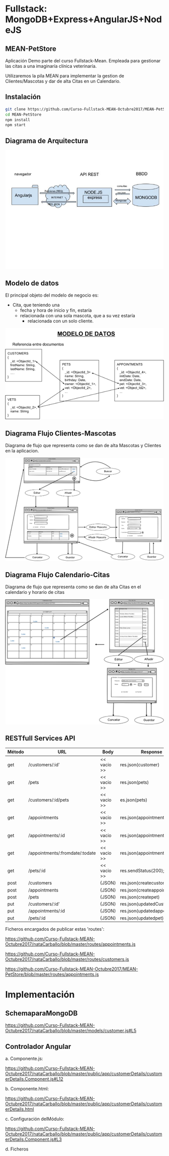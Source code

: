 

# Fullstack: MongoDB+Express+AngularJS+NodeJS

## MEAN-PetStore

Aplicación Demo parte del curso Fullstack-Mean. Empleada para gestionar las citas a una imaginaría clínica veterinaría.

Utilizaremos la pila MEAN para implementar la gestion de Clientes/Mascotas y dar de alta Citas en un Calendario.

## Instalación

```bash
git clone https://github.com/Curso-Fullstack-MEAN-Octubre2017/MEAN-PetStore.git
cd MEAN-PetStore
npm install
npm start

```

## Diagrama de Arquitectura 

![Arquitectura Mean](https://github.com/Curso-Fullstack-MEAN-Octubre2017/nataCarballo/blob/master/public/image/image1.jpg)
## Modelo de datos

El principal objeto del modelo de negocio es:

- Cita, que teniendo una 
	-  fecha y hora de inicio y fin, estaría 
	-  relacionada con una sola mascota, que a su vez estaría 
		-  relacionada con un solo cliente.
    
![Modelo de Datos](https://raw.githubusercontent.com/Curso-Fullstack-MEAN-Octubre2017/MEAN-PetStore/master/public/images/modelo-datos.png)


## Diagrama Flujo Clientes-Mascotas

Diagrama de flujo que representa como se dan de alta Mascotas y Clientes en la aplicacion.

![Diagrama Flujo Clientes-Mascotas.png](https://raw.githubusercontent.com/Curso-Fullstack-MEAN-Octubre2017/MEAN-PetStore/master/public/images/Diagrama_Flujo_Clientes-Mascotas.png)


## Diagrama Flujo Calendario-Citas

Diagrama de flujo que representa como se dan de alta Citas en el calendario y horario de citas

![Diagrama Flujo Calendario-Citas.png](https://raw.githubusercontent.com/Curso-Fullstack-MEAN-Octubre2017/MEAN-PetStore/master/public/images/Diagrama_Flujo_Calendario-Citas.png)


## RESTfull Services API

| Método | URL | Body | Response |
|---|---|---|---|
| get | /customers/:id' | << vacio >> | res.json(customer) |
| get | /pets | << vacio >> | res.json(pets) |
| get | /customers/:id/pets | << vacio >> | es.json(pets) |
| get | /appointments | << vacio >> | res.json(appointments) |
| get | /appointments/:id | << vacio >> | res.json(appointments) |
| get | /appointments/:fromdate/:todate | << vacio >> | res.json(appointments) |
| get | /pets/:id | << vacio >> | res.sendStatus(200); |
| post | /customers | {JSON} | res.json(createcustomers); |
| post | /appointments | {JSON} | res.json(createappointment) |
| post | /pets | {JSON} | res.json(createpet) |
| put | /customers/:id' | {JSON} | res.json(updatedCustomer); |
| put | /appointments/:id | {JSON} | res.json(updatedappointment) |
| put | /pets/:id | {JSON} | res.json(updatedpet) |


Ficheros encargados de publicar estas 'routes':

https://github.com/Curso-Fullstack-MEAN-Octubre2017/nataCarballo/blob/master/routes/appointments.js

https://github.com/Curso-Fullstack-MEAN-Octubre2017/nataCarballo/blob/master/routes/customers.js

https://github.com/Curso-Fullstack-MEAN-Octubre2017/MEAN-PetStore/blob/master/routes/appointments.js


# Implementación


## SchemaparaMongoDB 

https://github.com/Curso-Fullstack-MEAN-Octubre2017/nataCarballo/blob/master/models/customer.js#L5

## Controlador Angular

  a. Componente.js:

https://github.com/Curso-Fullstack-MEAN-Octubre2017/nataCarballo/blob/master/public/app/customerDetails/customerDetails.Component.js#L12

  b. Componente.html:

https://github.com/Curso-Fullstack-MEAN-Octubre2017/nataCarballo/blob/master/public/app/customerDetails/customerDetails.html

  c. Configuración delMódulo: 

https://github.com/Curso-Fullstack-MEAN-Octubre2017/nataCarballo/blob/master/public/app/customerDetails/customerDetails.Component.js#L3

  d. Ficheros <script> incluidos en el index.html: 

https://github.com/Curso-Fullstack-MEAN-Octubre2017/nataCarballo/blob/master/public/index.html#L28

#  Memoría por días

## Oct 7 2017

- Empezamos clonando el proyecto de github.
- Instalar dependencias en Node. 
- Vemos que irá en cada carpeta y en cada archivo.
- Conexión con Mongo y prueba de routes de una vista /customers
- Solicitamos mongoose para conectarnos a la base de datos de mongoDB.

https://github.com/Curso-Fullstack-MEAN-Octubre2017/nataCarballo/blob/409ea269befc25b9af0b62e2073efb0f3464f555/app.js#L11

- Compruebo que aparece mongoose en package.json.
- Creo modelos (/models/customer.js y pets.js)

https://github.com/Curso-Fullstack-MEAN-Octubre2017/nataCarballo/blob/409ea269befc25b9af0b62e2073efb0f3464f555/models/customer.js#L8

- Creo ruta en public/app/app.config.js
- En public/index.html se crean las vistas

https://github.com/Curso-Fullstack-MEAN-Octubre2017/nataCarballo/blob/409ea269befc25b9af0b62e2073efb0f3464f555/public/index.html#L29

- En /routes/customers.js las rutas API RES:
- get(/customers) con find() (buscar todos los clientes)
- get(/customers/:id) con findById({id:req.params.id})(buscar uno en particular para mostrar detalles)
- post(/customers) con .save() (para dar de alta un nuevo cliente)
- put(/customers/:id) con el método .findByIdAndUpdate({id:req.params.id})(modificar un cliente ya existente)
- delete(/customers/:id) con el método.findByIdAndDelete({id:req.params.id})(no era necesario hacerlo)

https://github.com/Curso-Fullstack-MEAN-Octubre2017/nataCarballo/blob/409ea269befc25b9af0b62e2073efb0f3464f555/routes/customers.js#L6

## Oct 13 2017

- En /routes/pets.js realizo las rutas API RES, con pets. 

https://github.com/Curso-Fullstack-MEAN-Octubre2017/nataCarballo/blob/2dd86f6038f98e3c6adbb6a1bf04f4df05c4a009/routes/pets.js#L7

## Oct 16 2017

- En app.js añado las nuevas rutas de customers y pets

https://github.com/Curso-Fullstack-MEAN-Octubre2017/nataCarballo/blob/84082a0f2afc617a624c941773068b3b0d4f1ebb/app.js#L28

- En app.config.js indico los módulos que se van a llamar según la ruta q tenga el navegador.

https://github.com/Curso-Fullstack-MEAN-Octubre2017/nataCarballo/blob/84082a0f2afc617a624c941773068b3b0d4f1ebb/public/app/app.config.js#L14

- En app.module.js voy añadiendo los módulos a medida que los voy creando.

https://github.com/Curso-Fullstack-MEAN-Octubre2017/nataCarballo/blob/84082a0f2afc617a624c941773068b3b0d4f1ebb/public/app/app.module.js#L6

- En app/customerDetails/customerDetails.Components.js declaro el módulo “customerDetailsModule” indico el archivo html al que responde y creo el controlador
https://github.com/Curso-Fullstack-MEAN-Octubre2017/nataCarballo/blob/84082a0f2afc617a624c941773068b3b0d4f1ebb/public/app/customerDetails/customerDetails.Component.js#L5

- En este controlador tengo diferentes funciones:
    - Una que responde al evento del botón insert() ,que está en ‘/app/customerDetails/customerDetails.html', y que añade un nuevo cliente haciento una petición al servidor http.post() y enviando los datos obtenidos en el html a "/api/customers/" 
    
https://github.com/Curso-Fullstack-MEAN-Octubre2017/nataCarballo/blob/84082a0f2afc617a624c941773068b3b0d4f1ebb/public/app/customerDetails/customerDetails.Component.js#L29

    -- Otra función es update(), para modificar. 
    -- Y una sin llamada que es la de buscar el cliente por id, y buscar todas las mascotas que compartan el id del cliente. 
    
https://github.com/Curso-Fullstack-MEAN-Octubre2017/nataCarballo/blob/84082a0f2afc617a624c941773068b3b0d4f1ebb/public/app/customerDetails/customerDetails.Component.js#L16

- En customerDetails.html muestro los detalles del cliente seleccionado mediante un click y se da la posibilidad mendiante botones de modificar o crear un nuevo cliente.

https://github.com/Curso-Fullstack-MEAN-Octubre2017/nataCarballo/blob/84082a0f2afc617a624c941773068b3b0d4f1ebb/public/app/customerDetails/customerDetails.Component.js#L16

- En app/customerList/customerList.Components.js declaro el módulo “customerListModule” indico el archivo html al que responde y creo el controlador.
    -- Este controlador lo que va a hacer es listar todos los clientes que tenemos en nuestra bbdd.
- Mediante un click el usuario selecciona un cliente que se abrirá mediante la búsqueda por id que se pasa como parámetro a la petición http que en controlador de customerDetails se hace al servidor. Este a su vez hará una consulta a la bbdd mediante la .get(/customers/:id)

https://github.com/Curso-Fullstack-MEAN-Octubre2017/nataCarballo/blob/84082a0f2afc617a624c941773068b3b0d4f1ebb/routes/customers.js#L19

## Oct 17 2017

- Creo modelo appointment.

https://github.com/Curso-Fullstack-MEAN-Octubre2017/nataCarballo/blob/fa54235d0e69bbbe092729e28480bccd0947d955/models/appointment.js#L5

- Realizo pruebas con el módulo Customers.
- Empiezo con el Controlador de pets. Para poder buscar todas las que comparten el mismo id customer, ver detalle de una seleccionada por el usuario y poder modificarla. Además de poder crear nuevas mascotas dentro de la pantalla detalle customers.

https://github.com/Curso-Fullstack-MEAN-Octubre2017/nataCarballo/blob/fa54235d0e69bbbe092729e28480bccd0947d955/public/app/petDetails/petDetails.Component.js#L12

- Añado nuevas rutas en el index.html

https://github.com/Curso-Fullstack-MEAN-Octubre2017/nataCarballo/blob/fa54235d0e69bbbe092729e28480bccd0947d955/public/app/petDetails/petDetails.Component.js#L12

- Y módulos en   app.module.js y en routes/pets.js hago el API RES de pets.

https://github.com/Curso-Fullstack-MEAN-Octubre2017/nataCarballo/blob/8cee46124a2f3414c2caacd9eea285245b07d1a5/routes/pets.js#L8

- Empleo lo mismo q en customers.

## Oct 18 2017

- Controlador de appointment, html y api res, siguiendo el modelo de customers y pets.
- Empezamos por listar todas las citas. luego búsqueda por id para mostrar los detalles.

https://github.com/Curso-Fullstack-MEAN-Octubre2017/nataCarballo/blob/3dc1bb58c7e832c7300f95b6088992af4a6859e5/routes/appointments.js#L10

- Luego hago la función para buscar por rango de fecha y así empezar el calendario

https://github.com/Curso-Fullstack-MEAN-Octubre2017/nataCarballo/blob/3dc1bb58c7e832c7300f95b6088992af4a6859e5/routes/appointments.js#L24


## Oct 19 2017

- Se instalan librerías moment y jquery, también materialize

https://github.com/Curso-Fullstack-MEAN-Octubre2017/nataCarballo/blob/1496c2daab2fb2c9eb4efb5ae6fbe54bf3ec2e80/public/index.html#L9

- En routes/appointments.js hago búsqueda por id y con el método populate lo enlazo con customers y así con pets.

## Oct 20 2017

- Empiezo con el GRID del calendario. 

https://github.com/Curso-Fullstack-MEAN-Octubre2017/nataCarballo/blob/3dc1bb58c7e832c7300f95b6088992af4a6859e5/routes/appointments.js#L49

## Oct 23 2017

- Controlador calendario y api res

https://github.com/Curso-Fullstack-MEAN-Octubre2017/nataCarballo/blob/2833244b21a4c518a3d76fbe02ad5c47bfaa7bb0/public/app/appointmentsCalendar/appointmentsCalendar.Component.js#L13

https://github.com/Curso-Fullstack-MEAN-Octubre2017/nataCarballo/blob/2833244b21a4c518a3d76fbe02ad5c47bfaa7bb0/routes/appointments.js#L24

## Oct 26 2017

- Horario, para ello en el controlador hago búsqueda de citas de ese día y las listo.

https://github.com/Curso-Fullstack-MEAN-Octubre2017/nataCarballo/blob/e2f7e82e3c747b5ab5119ab3f1c22a820e37bd09/public/app/appointmentDayList/appointmentDayList.Component.js#L25

- Y los pinto en pantalla.

## Oct 27 2017

- Hago servicios para limitar las consultas a la bbdd y validacion 

https://github.com/Curso-Fullstack-MEAN-Octubre2017/nataCarballo/blob/d3b1528d27047a3c91a9ffe484ab2355fee5755c/public/app/servicie/appointmentService.js#L1

## Oct 30 2017

- Comunicación entre componentes mediante eventos.

https://github.com/Curso-Fullstack-MEAN-Octubre2017/nataCarballo/blob/d3b1528d27047a3c91a9ffe484ab2355fee5755c/public/app/appointments/appointmentDetails/appointmentDetails.Component.js#L18

## Oct 31 2017

- validaciones

https://github.com/Curso-Fullstack-MEAN-Octubre2017/nataCarballo/blob/d3b1528d27047a3c91a9ffe484ab2355fee5755c/public/app/validation/validators.js#L3

#Gestión de clientes y mascotas

## Lista Cliente

https://github.com/Curso-Fullstack-MEAN-Octubre2017/nataCarballo/tree/master/public/app/customerList

![Modelo de Datos](https://github.com/Curso-Fullstack-MEAN-Octubre2017/nataCarballo/blob/master/public/image/image4.png)

## Detalle Cliente con lista de sus mascotas

https://github.com/Curso-Fullstack-MEAN-Octubre2017/nataCarballo/tree/master/public/app/customerDetails

![Modelo de Datos](https://github.com/Curso-Fullstack-MEAN-Octubre2017/nataCarballo/blob/master/public/image/image7.png)

## Detalle mascota

https://github.com/Curso-Fullstack-MEAN-Octubre2017/nataCarballo/tree/master/public/app/petDetails

![Modelo de Datos](https://github.com/Curso-Fullstack-MEAN-Octubre2017/nataCarballo/blob/master/public/image/image6.png)

## Gestion de citas

# Calendario Citas

https://github.com/Curso-Fullstack-MEAN-Octubre2017/nataCarballo/tree/master/public/app/appointmentsCalendar

![Modelo de Datos](https://github.com/Curso-Fullstack-MEAN-Octubre2017/nataCarballo/blob/master/public/image/image5.png)

# Horarios y Detalles Citas

https://github.com/Curso-Fullstack-MEAN-Octubre2017/nataCarballo/tree/master/public/app/appointments

![Modelo de Datos](https://github.com/Curso-Fullstack-MEAN-Octubre2017/nataCarballo/blob/master/public/image/image2.png)

![Modelo de Datos](https://github.com/Curso-Fullstack-MEAN-Octubre2017/nataCarballo/blob/master/public/image/image3.png)

![Modelo de Datos](https://github.com/Curso-Fullstack-MEAN-Octubre2017/nataCarballo/blob/master/public/image/image8.png)
